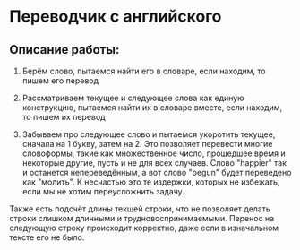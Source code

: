 # Переводчик с английского

## Описание работы:

1) Берём слово, пытаемся найти его в словаре, если находим, то пишем его перевод

2) Рассматриваем текущее и следующее слова как единую конструкцию, пытаемся найти их в словаре вместе, если находим, то пишем их перевод

3) Забываем про следующее слово и пытаемся укоротить текущее, сначала на 1 букву, затем на 2. Это позволяет перевести многие словоформы, такие как множественное число, прошедшее время и некоторые другие, пусть и не для всех случаев. Слово "happier" так и останется непереведённым, а вот слово "begun" будет переведено как "молить". К несчастью это те издержки, которых не избежать, если мы не хотим переусложнить задачу.

Также есть подсчёт длины текщей строки, что не позволяет делать строки слишком длинными и трудновоспринимаемыми. Перенос на следующую строку происходит корректно, даже если в изначальном тексте его не было.
